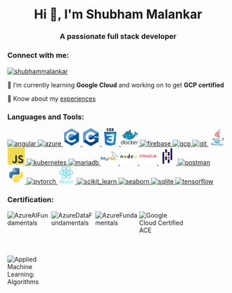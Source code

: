 <h1 align="center">Hi 👋, I'm Shubham Malankar</h1>
<h3 align="center">A passionate full stack developer</h3>

<h3 align="left">Connect with me:</h3>
<p align="left">
<a href="https://linkedin.com/in/shubhammalankar" target="blank"><img align="center" src="https://raw.githubusercontent.com/rahuldkjain/github-profile-readme-generator/master/src/images/icons/Social/linked-in-alt.svg" alt="shubhammalankar" height="30" width="40" /></a>
</p>

🌱 I’m currently learning **Google Cloud** and working on to get **GCP certified**

📄 Know about my <a href="https://drive.google.com/file/d/1TCnjo8gYwM2NA-fTAYeG_i0Jxmdyn8UH/view?usp=share_link" target="_blank"  alt="Resume"> experiences</a>

<h3 align="left">Languages and Tools:</h3>
<p align="left"> <a href="https://angular.io" target="_blank" rel="noreferrer"> <img src="https://angular.io/assets/images/logos/angular/angular.svg" alt="angular" width="40" height="40"/> </a> <a href="https://azure.microsoft.com/en-in/" target="_blank" rel="noreferrer"> <img src="https://www.vectorlogo.zone/logos/microsoft_azure/microsoft_azure-icon.svg" alt="azure" width="40" height="40"/> </a> <a href="https://www.cprogramming.com/" target="_blank" rel="noreferrer"> <img src="https://raw.githubusercontent.com/devicons/devicon/master/icons/c/c-original.svg" alt="c" width="40" height="40"/> </a> <a href="https://www.w3schools.com/cpp/" target="_blank" rel="noreferrer"> <img src="https://raw.githubusercontent.com/devicons/devicon/master/icons/cplusplus/cplusplus-original.svg" alt="cplusplus" width="40" height="40"/> </a> <a href="https://www.w3schools.com/css/" target="_blank" rel="noreferrer"> <img src="https://raw.githubusercontent.com/devicons/devicon/master/icons/css3/css3-original-wordmark.svg" alt="css3" width="40" height="40"/> </a> <a href="https://www.docker.com/" target="_blank" rel="noreferrer"> <img src="https://raw.githubusercontent.com/devicons/devicon/master/icons/docker/docker-original-wordmark.svg" alt="docker" width="40" height="40"/> </a> <a href="https://firebase.google.com/" target="_blank" rel="noreferrer"> <img src="https://www.vectorlogo.zone/logos/firebase/firebase-icon.svg" alt="firebase" width="40" height="40"/> </a> <a href="https://cloud.google.com" target="_blank" rel="noreferrer"> <img src="https://www.vectorlogo.zone/logos/google_cloud/google_cloud-icon.svg" alt="gcp" width="40" height="40"/> </a> <a href="https://git-scm.com/" target="_blank" rel="noreferrer"> <img src="https://www.vectorlogo.zone/logos/git-scm/git-scm-icon.svg" alt="git" width="40" height="40"/> </a> <a href="https://www.java.com" target="_blank" rel="noreferrer"> <img src="https://raw.githubusercontent.com/devicons/devicon/master/icons/java/java-original.svg" alt="java" width="40" height="40"/> </a> <a href="https://developer.mozilla.org/en-US/docs/Web/JavaScript" target="_blank" rel="noreferrer"> <img src="https://raw.githubusercontent.com/devicons/devicon/master/icons/javascript/javascript-original.svg" alt="javascript" width="40" height="40"/> </a> <a href="https://kubernetes.io" target="_blank" rel="noreferrer"> <img src="https://www.vectorlogo.zone/logos/kubernetes/kubernetes-icon.svg" alt="kubernetes" width="40" height="40"/> </a> <a href="https://mariadb.org/" target="_blank" rel="noreferrer"> <img src="https://www.vectorlogo.zone/logos/mariadb/mariadb-icon.svg" alt="mariadb" width="40" height="40"/> </a> <a href="https://www.mysql.com/" target="_blank" rel="noreferrer"> <img src="https://raw.githubusercontent.com/devicons/devicon/master/icons/mysql/mysql-original-wordmark.svg" alt="mysql" width="40" height="40"/> </a> <a href="https://nodejs.org" target="_blank" rel="noreferrer"> <img src="https://raw.githubusercontent.com/devicons/devicon/master/icons/nodejs/nodejs-original-wordmark.svg" alt="nodejs" width="40" height="40"/> </a> <a href="https://www.oracle.com/" target="_blank" rel="noreferrer"> <img src="https://raw.githubusercontent.com/devicons/devicon/master/icons/oracle/oracle-original.svg" alt="oracle" width="40" height="40"/> </a> <a href="https://pandas.pydata.org/" target="_blank" rel="noreferrer"> <img src="https://raw.githubusercontent.com/devicons/devicon/2ae2a900d2f041da66e950e4d48052658d850630/icons/pandas/pandas-original.svg" alt="pandas" width="40" height="40"/> </a> <a href="https://postman.com" target="_blank" rel="noreferrer"> <img src="https://www.vectorlogo.zone/logos/getpostman/getpostman-icon.svg" alt="postman" width="40" height="40"/> </a> <a href="https://www.python.org" target="_blank" rel="noreferrer"> <img src="https://raw.githubusercontent.com/devicons/devicon/master/icons/python/python-original.svg" alt="python" width="40" height="40"/> </a> <a href="https://pytorch.org/" target="_blank" rel="noreferrer"> <img src="https://www.vectorlogo.zone/logos/pytorch/pytorch-icon.svg" alt="pytorch" width="40" height="40"/> </a> <a href="https://reactjs.org/" target="_blank" rel="noreferrer"> <img src="https://raw.githubusercontent.com/devicons/devicon/master/icons/react/react-original-wordmark.svg" alt="react" width="40" height="40"/> </a> <a href="https://scikit-learn.org/" target="_blank" rel="noreferrer"> <img src="https://upload.wikimedia.org/wikipedia/commons/0/05/Scikit_learn_logo_small.svg" alt="scikit_learn" width="40" height="40"/> </a> <a href="https://seaborn.pydata.org/" target="_blank" rel="noreferrer"> <img src="https://seaborn.pydata.org/_images/logo-mark-lightbg.svg" alt="seaborn" width="40" height="40"/> </a> <a href="https://www.sqlite.org/" target="_blank" rel="noreferrer"> <img src="https://www.vectorlogo.zone/logos/sqlite/sqlite-icon.svg" alt="sqlite" width="40" height="40"/> </a> <a href="https://www.tensorflow.org" target="_blank" rel="noreferrer"> <img src="https://www.vectorlogo.zone/logos/tensorflow/tensorflow-icon.svg" alt="tensorflow" width="40" height="40"/> </a> </p>

<h3 align="left">Certification:</h3>
<a href="https://drive.google.com/file/d/1UcqqHWhaqj5sLVoLg2FukCsDLaI2j1XG/view?usp=share_link" target="blank"><img align="left" src="https://user-images.githubusercontent.com/32535576/229877991-0dcb0ecb-c8b1-4b0f-9b0b-d1ac2f80fdd3.png" alt="AzureAIFundamentals" height="100" width="100" /></a>
<a href="https://drive.google.com/file/d/1UFUO6pWKys0I5Ri573kpvKU991PW0Lu-/view?usp=sharing" target="blank"><img align="left" src="https://user-images.githubusercontent.com/32535576/229878786-0ec2f298-9180-4fef-b75a-b035682e56cb.png" alt="AzureDataFundamentals" height="100" width="100" /></a>
<a href="https://drive.google.com/file/d/1GkW4Wq66Q8GSEl8KV2Rp3IOLjs-hD3AI/view?usp=sharing" target="blank"><img align="left" src="https://user-images.githubusercontent.com/32535576/229878686-1b60aeb0-1728-4358-a6bc-bd35b90e2ad4.png" alt="AzureFundamentals" height="100" width="100" /></a>
<a href="https://drive.google.com/file/d/1XNlgQ-hKxQ1FfXTUI9w933FP2mWW8onT/view?usp=sharing" target="blank"><img align="left" src="https://github.com/shubhammalankar/shubhammalankar/assets/32535576/d9a602a9-f3b4-472f-9b2f-01a383cf570f" alt="Google Cloud Certified ACE" height="100" width="100" /></a>
<a href="https://drive.google.com/file/d/1MwuuAfmBVch5j1JnFST2loxJeqWvxzTc/view?usp=share_link" target="blank"><img align="left" src="https://user-images.githubusercontent.com/32535576/229880835-44ffccc5-8719-4870-a83d-fd2d5010a97f.png" alt="Applied Machine Learning: Algorithms" height="100" width="110" /></a>
